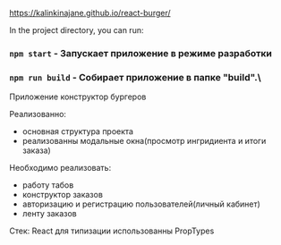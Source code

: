 https://kalinkinajane.github.io/react-burger/

In the project directory, you can run:

### `npm start`  -  Запускает приложение в режиме разработки

### `npm run build`  - Собирает приложение в папке "build".\

Приложение конструктор бургеров

Реализованно:
- основная структура проекта
- реализованны модальные окна(просмотр ингридиента и итоги заказа)

Необходимо реализовать:
- работу табов
- конструктор заказов
- авторизацию и регистрацию пользователей(личный кабинет)
- ленту заказов

Стек:
React
для типизации использованны PropTypes
